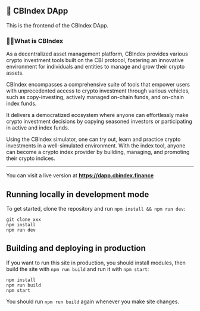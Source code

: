 ## 🚨 CBIndex DApp

This is the frontend of the CBIndex DApp. 

### 🙋‍♀️What is CBIndex

As a decentralized asset management platform, CBIndex provides various crypto investment tools built on the CBI protocol, fostering an innovative environment for individuals and entities to manage and grow their crypto assets. 

CBIndex encompasses a comprehensive suite of tools that empower users with unprecedented access to crypto investment through various vehicles, such as copy-investing, actively managed on-chain funds, and on-chain index funds. 

It delivers a democratized ecosystem where anyone can effortlessly make crypto investment decisions by copying seasoned investors or participating in active and index funds.

Using the CBIndex simulator, one can try out, learn and practice crypto investments in a well-simulated environment. With the index tool, anyone can become a crypto index provider by building, managing, and promoting their crypto indices.

---

You can visit a live version at **https://dapp.cbindex.finance**


## Running locally in development mode

To get started, clone the repository and run `npm install && npm run dev`:

    git clone xxx
    npm install
    npm run dev

## Building and deploying in production

If you want to run this site in production, you should install modules, then build the site with `npm run build` and run it with `npm start`:

    npm install
    npm run build
    npm start

You should run `npm run build` again whenever you make site changes.
